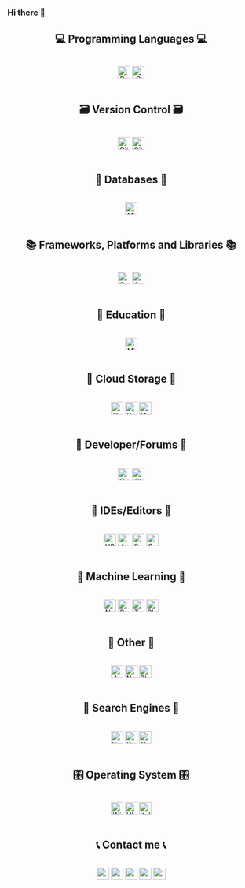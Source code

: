 ### Hi there 👋

<h2 align="center">💻 Programming Languages 💻</h2>
<br>
<div align="center">
    <div>
        <img src="https://img.shields.io/badge/Python-3670A0?style=for-the-badge&logo=python&logoColor=ffdd54" alt="Python" height="25" />
        <img src="https://img.shields.io/badge/c-%2300599C.svg?style=for-the-badge&logo=c&logoColor=white" alt="C" height="25" />
    </div>
</div>
<br>

<!-- ===========================THIS IS A LINE============================== -->

<h2 align="center">🗃 Version Control 🗃</h2>
<br>
<div align="center">
    <div>
        <img src="https://img.shields.io/badge/Github-181717?logo=github&logoColor=white&style=for-the-badge" alt="Github" height="25" />
        <img src="https://img.shields.io/badge/git-%23F05033.svg?style=for-the-badge&logo=git&logoColor=white" alt="Git" height="25" />
    </div>
<br>

<!-- ===========================THIS IS A LINE============================== -->
    
	
<h2 align="center">💾 Databases 💾</h2>
<br>
<div align="center">
    <div>
        <img src="https://img.shields.io/badge/Microsoft%20SQL%20Sever-CC2927?style=for-the-badge&logo=microsoft%20sql%20server&logoColor=white" alt="Micrsoft SQL" height="25" />
    </div>
<br>

<!-- ===========================THIS IS A LINE============================== -->	
	
	
<h2 align="center">📚 Frameworks, Platforms and Libraries 📚 </h2>
<br>
<div align="center">
    <div>
        <img src="https://img.shields.io/badge/opencv-%23white.svg?style=for-the-badge&logo=opencv&logoColor=white" alt="Open CV" height="25" />
        <img src="https://img.shields.io/badge/Anaconda-%2344A833.svg?style=for-the-badge&logo=anaconda&logoColor=white" alt="Anaconda" height="25" />
              
</div>
<br>

 <!-- ===========================THIS IS A LINE============================== -->
   
	
<h2 align="center">🏫 Education  🏫</h2>
<br>
<div align="center">
    <div>
        <img src="https://img.shields.io/badge/Microsoft_Learn-258ffa?style=for-the-badge&logo=microsoft&logoColor=white" alt="Microsoft Learn" height="25" />
        
</div>
<br>    
  
<!-- ===========================THIS IS A LINE============================== -->
	
	
<h2 align="center">👜 Cloud Storage 👜</h2>
<br>
<div align="center">
    <div>
        <img src="https://img.shields.io/badge/Dropbox-%233B4D98.svg?style=for-the-badge&logo=Dropbox&logoColor=white" alt="Dropbox" height="25" />
        <img src="https://img.shields.io/badge/Google%20Drive-4285F4?style=for-the-badge&logo=googledrive&logoColor=white" alt="Google Drive" height="25" />
        <img src="https://img.shields.io/badge/Mega-%23D90007.svg?style=for-the-badge&logo=Mega&logoColor=white" alt="Mega" height="25" />
        
</div>
<br>    
  
<!-- ===========================THIS IS A LINE============================== -->
	
	
<h2 align="center">🤴 Developer/Forums 🤴</h2>
<br>
<div align="center">
    <div>
        <img src="https://img.shields.io/badge/Quora-%23B92B27.svg?style=for-the-badge&logo=Quora&logoColor=white" alt="Quora" height="25" />
        <img src="https://img.shields.io/badge/-Stackoverflow-FE7A16?style=for-the-badge&logo=stack-overflow&logoColor=white" alt="Stack Overflow" height="25" />     
</div>
<br>    
    
<!-- ===========================THIS IS A LINE============================== -->
	
	
<h2 align="center">🧰 IDEs/Editors 🧰</h2>
<br>
<div align="center">
    <div>
        <img src="https://img.shields.io/badge/Visual%20Studio%20Code-0078d7.svg?style=for-the-badge&logo=visual-studio-code&logoColor=white" alt="VSCode" height="25" />
        <img src="https://img.shields.io/badge/Arduino_IDE-00979D?style=for-the-badge&logo=arduino&logoColor=white" alt="Arduino IDE" height="25" />
        <img src="https://img.shields.io/badge/Sublime%20Text-FF9800?logo=sublime-text&logoColor=white" alt="Sublime text" height="25" />
        <img src="https://img.shields.io/badge/Spyder-838485?style=for-the-badge&logo=spyder%20ide&logoColor=maroon" alt="Spyder IDE" height="25" />

</div>
<br>

<!-- ===========================THIS IS A LINE============================== -->    
    
	
<h2 align="center">📝 Machine Learning 📝</h2>
<br>
<div align="center">
    <img src="https://img.shields.io/badge/Numpy-%23013243.svg?style=for-the-badge&logo=numpy&logoColor=white" alt="Numpy" height="25"/>
    <img src="https://img.shields.io/badge/Pandas-%23150458.svg?style=for-the-badge&logo=pandas&logoColor=white" alt="Pandas" height="25" />
    <img src="https://img.shields.io/badge/TensorFlow-%23FF6F00.svg?style=for-the-badge&logo=TensorFlow&logoColor=white" alt="Tensorflow" height="25"/>
    <img src="https://img.shields.io/badge/Plotly-%233F4F75.svg?style=for-the-badge&logo=plotly&logoColor=white" alt="Plotly" height="25"/>
  
</div>
<br>

<!-- ===========================THIS IS A LINE============================== -->    
	
	
<h2 align="center">🥅 Other 🥅</h2>
<br>
<div align="center">
    <img src="https://img.shields.io/badge/-Arduino-00979D?style=for-the-badge&logo=Arduino&logoColor=white" alt="Arduino" height="25"/>
    <img src="https://img.shields.io/badge/Notion-%23000000.svg?style=for-the-badge&logo=notion&logoColor=white" alt="Notion" height="25" />
    <img src="https://img.shields.io/badge/blender-%23F5792A.svg?style=for-the-badge&logo=blender&logoColor=white" alt="Blender" height="25"/>
  
</div>
<br>	
	
<!-- ===========================THIS IS A LINE============================== -->

	
<h2 align="center">🔎 Search Engines 🔎</h2>
<br>
<div align="center">
    <img src="https://img.shields.io/badge/Microsoft%20Bing-258FFA?style=for-the-badge&logo=Microsoft%20Bing&logoColor=white" alt="Bing" height="25"/>
    <img src="https://img.shields.io/badge/DuckDuckGo-DE5833?style=for-the-badge&logo=DuckDuckGo&logoColor=white" alt="DuckDuckGo" height="25" />
    <img src="https://img.shields.io/badge/google-4285F4?style=for-the-badge&logo=google&logoColor=white" alt="Google" height="25"/>
  
</div>
<br>
 
<!-- ===========================THIS IS A LINE============================== -->
	
	
<h2 align="center">🎛️ Operating System 🎛️</h2>
<br>
<div align="center">
    <img src="https://img.shields.io/badge/Windows-0078D6?style=for-the-badge&logo=windows&logoColor=white" alt="Windows" height="25" />
    <img src="https://img.shields.io/badge/Ubuntu-E95420?style=for-the-badge&logo=ubuntu&logoColor=white" alt="Ubuntu" height="25"/>
    <img src="https://img.shields.io/badge/Kali-268BEE?style=for-the-badge&logo=kalilinux&logoColor=white" alt="Kali" height="25"/>
  
</div>
<br>    
   
<!-- ===========================THIS IS A LINE============================== -->
	
	
<h2 align="center">📞 Contact me 📞</h2>
<br>
<div align="center">
    <a href="https://www.facebook.com/profile.php?id=100053951509859" target="top"><img src="https://img.shields.io/badge/Facebook-%231877F2.svg?style=for-the-badge&logo=Facebook&logoColor=white" height="25" ></a>
    <a href="mailto:phantaiduc2005@duck.com" target="_blank"><img src="https://img.shields.io/badge/Gmail-D14836?style=for-the-badge&logo=gmail&logoColor=white" height="25" ></a>
    <a href="https://www.kaggle.com/ducphan1001" target="top"><img src="https://img.shields.io/badge/Kaggle-%2320BEFF.svg?&style=for-the-badge&logo=kaggle&logoColor=white" height="25" ></a>
    <a href="https://linktr.ee/ducphan" target="top"><img src="https://img.shields.io/badge/linktree-1de9b6?style=for-the-badge&logo=linktree&logoColor=white" height="25" ></a>
    <a href="https://t.me/ducky1001" target="top"><img src="https://img.shields.io/badge/Telegram-2CA5E0?style=for-the-badge&logo=telegram&logoColor=white" height="25" ></a>
</div>

	
<!-- =================================================THIS IS A VERY LONG LINE=================================================== -->
	
	
	

